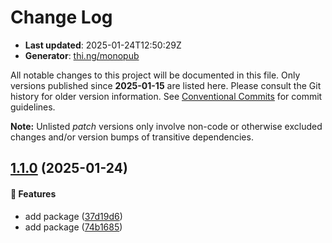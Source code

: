 # Change Log

- **Last updated**: 2025-01-24T12:50:29Z
- **Generator**: [thi.ng/monopub](https://thi.ng/monopub)

All notable changes to this project will be documented in this file.
Only versions published since **2025-01-15** are listed here.
Please consult the Git history for older version information.
See [Conventional Commits](https://conventionalcommits.org/) for commit guidelines.

**Note:** Unlisted _patch_ versions only involve non-code or otherwise excluded changes
and/or version bumps of transitive dependencies.

## [1.1.0](https://github.com/jackdbd/rapido/tree/@jackdbd/indieauth@1.1.0) (2025-01-24)

#### 🚀 Features

- add package ([37d19d6](https://github.com/jackdbd/rapido/commit/37d19d6))
- add package ([74b1685](https://github.com/jackdbd/rapido/commit/74b1685))
